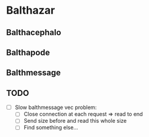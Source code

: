 # Balthazar

## Balthacephalo

## Balthapode

## Balthmessage

## TODO

- [ ] Slow balthmessage vec problem:
    - [ ] Close connection at each request => read to end
    - [ ] Send size before and read this whole size
    - [ ] Find something else...